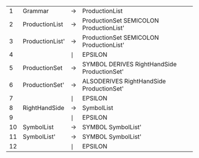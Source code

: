 | | | | |
| --------|-------|---| ---|
| 1 | Grammar | $\rightarrow$ | ProductionList |
|    2 | ProductionList | $\rightarrow$ |  ProductionSet SEMICOLON ProductionList'|
|    3 | ProductionList' | $\rightarrow$| ProductionSet SEMICOLON ProductionList' |
|    4 |                | $\mid$ | EPSILON|
|    5 | ProductionSet | $\rightarrow$ |  SYMBOL  DERIVES  RightHandSide ProductionSet'|
|    6 | ProductionSet'| $\rightarrow$ | ALSODERIVES RightHandSide ProductionSet'| 
|    7 |               | $\mid$ | EPSILON
|    8 | RightHandSide | $\rightarrow$ |  SymbolList|
|    9 |               | $\mid$ | EPSILON|
|    10 | SymbolList | $\rightarrow$ |  SYMBOL SymbolList'|
|    11 | SymbolList'| $\rightarrow$ | SYMBOL SymbolList'| 
|    12| | $\mid$ | EPSILON|
        
